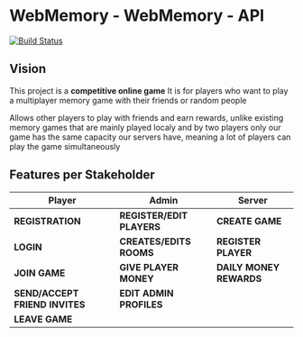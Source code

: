 # WebMemory - WebMemory - API

[![Build Status](https://travis-ci.org/UdL-EPS-SoftArch/webmemory-api.svg?branch=master)](https://travis-ci.org/UdL-EPS-SoftArch/webmemory-api/branches) 

## Vision

This project is a **competitive online game**
It is for players who want to play a multiplayer memory game with their friends or random people

Allows other players to play with friends and earn rewards, 
unlike existing memory games that are mainly played localy and by two players only
our game has the same capacity our servers have, meaning a lot of players can play the game simultaneously


## Features per Stakeholder

| Player                        | Admin                           | Server                          |
| ------------------------------| --------------------------------| --------------------------------|
| **REGISTRATION**              | **REGISTER/EDIT PLAYERS**       | **CREATE GAME**
| **LOGIN**                     | **CREATES/EDITS ROOMS**         | **REGISTER PLAYER**
| **JOIN GAME**                 | **GIVE PLAYER MONEY**           | **DAILY MONEY REWARDS**
| **SEND/ACCEPT FRIEND INVITES**| **EDIT ADMIN PROFILES**         |
| **LEAVE GAME**                |                                 |

